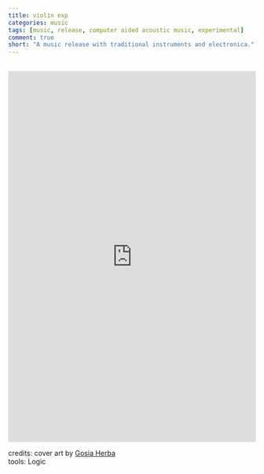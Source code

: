 ```yaml
---
title: violin exp
categories: music
tags: [music, release, computer aided acoustic music, experimental]
comment: true
short: "A music release with traditional instruments and electronica."
---
```

<br>
 <div style="max-width: 700px;"><div style="left: 0; width: 100%; height: 0; position: relative; padding-bottom: 100%; padding-top: 251px;"><iframe src="https://bandcamp.com/EmbeddedPlayer/album=1301423859/size=large/bgcol=ffffff/linkcol=0687f5/transparent=true//" style="border: 0; top: 0; left: 0; width: 100%; height: 100%; position: absolute;" allowfullscreen scrolling="no"></iframe></div></div>

credits: cover art by [Gosia Herba](https://www.behance.net/GosiaHerba)   
tools: Logic
